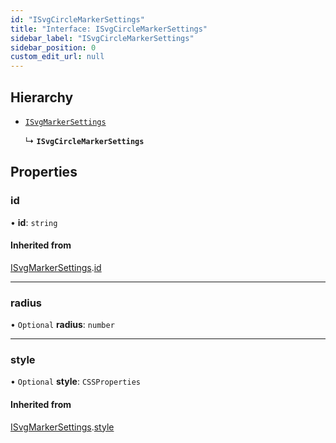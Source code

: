 ```yaml
---
id: "ISvgCircleMarkerSettings"
title: "Interface: ISvgCircleMarkerSettings"
sidebar_label: "ISvgCircleMarkerSettings"
sidebar_position: 0
custom_edit_url: null
---
```


## Hierarchy

- [`ISvgMarkerSettings`](ISvgMarkerSettings.md)

  ↳ **`ISvgCircleMarkerSettings`**

## Properties

### id

• **id**: `string`

#### Inherited from

[ISvgMarkerSettings](ISvgMarkerSettings.md).[id](ISvgMarkerSettings.md#id)

___

### radius

• `Optional` **radius**: `number`

___

### style

• `Optional` **style**: `CSSProperties`

#### Inherited from

[ISvgMarkerSettings](ISvgMarkerSettings.md).[style](ISvgMarkerSettings.md#style)
